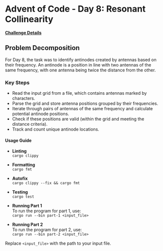 # Advent of Code - Day 8: Resonant Collinearity

[**Challenge Details**](docs/challenge.md)

##  Problem Decomposition
   
For Day 8, the task was to identify antinodes created by antennas based on their frequency. An antinode is a position in line with two antennas of the same frequency, with one antenna being twice the distance from the other.

### Key Steps

- Read the input grid from a file, which contains antennas marked by characters.
- Parse the grid and store antenna positions grouped by their frequencies.
- Iterate through pairs of antennas of the same frequency and calculate potential antinode positions.
- Check if these positions are valid (within the grid and meeting the distance criteria).
- Track and count unique antinode locations.

#### Usage Guide

- **Linting**  
  `cargo clippy`

- **Formatting**  
  `cargo fmt`

- **Autofix**  
  `cargo clippy --fix && cargo fmt`

- **Testing**  
  `cargo test`

- **Running Part 1**  
  To run the program for part 1, use:  
  `cargo run --bin part-1 <input_file>`

- **Running Part 2**  
  To run the program for part 2, use:  
  `cargo run --bin part-2 <input_file>`

Replace `<input_file>` with the path to your input file.